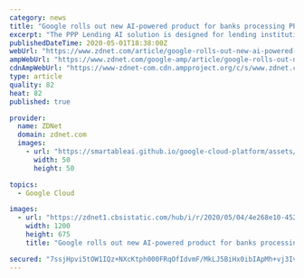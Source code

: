 ```yaml
---
category: news
title: "Google rolls out new AI-powered product for banks processing PPP loans"
excerpt: "The PPP Lending AI solution is designed for lending institutions that have been overwhelmed by loan applications from small businesses seeking COVID-19 pandemic relief."
publishedDateTime: 2020-05-01T18:38:00Z
webUrl: "https://www.zdnet.com/article/google-rolls-out-new-ai-powered-product-for-banks-processing-ppp-loans/"
ampWebUrl: "https://www.zdnet.com/google-amp/article/google-rolls-out-new-ai-powered-product-for-banks-processing-ppp-loans/"
cdnAmpWebUrl: "https://www-zdnet-com.cdn.ampproject.org/c/s/www.zdnet.com/google-amp/article/google-rolls-out-new-ai-powered-product-for-banks-processing-ppp-loans/"
type: article
quality: 82
heat: 82
published: true

provider:
  name: ZDNet
  domain: zdnet.com
  images:
    - url: "https://smartableai.github.io/google-cloud-platform/assets/images/organizations/zdnet.com-50x50.jpg"
      width: 50
      height: 50

topics:
  - Google Cloud

images:
  - url: "https://zdnet1.cbsistatic.com/hub/i/r/2020/05/04/4e268e10-4522-42b7-8bc2-bc8d2906ced3/thumbnail/1200x675/f8dfa2c860a8294900066251d8d4c6fe/computer-power-supply-unit.jpg"
    width: 1200
    height: 675
    title: "Google rolls out new AI-powered product for banks processing PPP loans"

secured: "7ssjHpvi5tOW1IQz+NXcKtph000FRqOfIdvmF/MkLJ5BiHx0ibIApMh+vj3IvLdS1UE3PhYmzdm2Y0e9DoQPpzVgQVvsIpvXlaq2aUrGZDJJFY74yqVXjSDnVybR5oYaZVfZeevE94HerhRjsPCJsrdgF6ciTNDLJamNjRVeH7BIEabq4i+0h+Wysrt0TEJ81RR1OxU0KFx3Ze7zy/Nh0Fc4uDlJuUI69eXZ8NPKg6yM10f/6rvrS83q6Ey6XiKZImSn22/hvKB9dIaDi/QGuqW4egN2qv9Aa0GaZ97Y0a2Q39LsP0xVYQvAlwkoOBZQ;Yk3yWeNGBGF0f48xtqB6Cw=="
---
```


